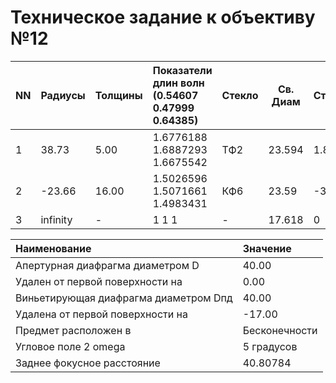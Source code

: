 # Техническое задание к объективу №12

| NN | Радиусы | Толщины | Показатели длин волн (0.54607 0.47999 0.64385) | Стекло | Св. Диам | Стрелки |
|:-- |:--------|:--------|:-----------------------------------------------|:-------|----------|---------|
| 1 | 38.73    | 5.00    | 1.6776188   1.6887293  1.6675542               |  ТФ2   | 23.594   | 1.840   |
| 2 | -23.66   | 16.00   | 1.5026596  1.5071661  1.4983431                |  КФ6   | 23.59    | -3.150  |
| 3 | infinity | -       | 1  1  1                                        | -      | 17.618   | 0       |

| Наименование                           | Значение        |
|:---------------------------------------|:----------------|
| Апертурная диафрагма диаметром D       | 40.00           |
| Удален от первой поверхности на        | 0.00            |
| Виньетирующая диафрагма диаметром Dпд  | 40.00           |
| Удалена от первой поверхности на       | -17.00          |
| Предмет расположен в                   | Бесконечности   |
| Угловое поле 2 omega                   | 5 градусов      |
| Заднее фокусное расстояние             | 40.80784        |
